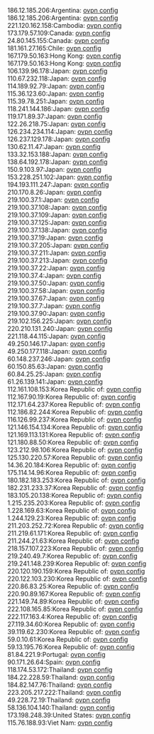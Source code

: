 186.12.185.206:Argentina: [ovpn config](vpn/186_12_185_206.ovpn)  
186.12.185.206:Argentina: [ovpn config](vpn/186_12_185_206.ovpn)  
221.120.162.158:Cambodia: [ovpn config](vpn/221_120_162_158.ovpn)  
173.179.57.109:Canada: [ovpn config](vpn/173_179_57_109.ovpn)  
24.80.145.155:Canada: [ovpn config](vpn/24_80_145_155.ovpn)  
181.161.27.165:Chile: [ovpn config](vpn/181_161_27_165.ovpn)  
167.179.50.163:Hong Kong: [ovpn config](vpn/167_179_50_163.ovpn)  
167.179.50.163:Hong Kong: [ovpn config](vpn/167_179_50_163.ovpn)  
106.139.96.178:Japan: [ovpn config](vpn/106_139_96_178.ovpn)  
110.67.232.118:Japan: [ovpn config](vpn/110_67_232_118.ovpn)  
114.189.92.79:Japan: [ovpn config](vpn/114_189_92_79.ovpn)  
115.36.123.60:Japan: [ovpn config](vpn/115_36_123_60.ovpn)  
115.39.78.251:Japan: [ovpn config](vpn/115_39_78_251.ovpn)  
118.241.144.186:Japan: [ovpn config](vpn/118_241_144_186.ovpn)  
119.171.89.37:Japan: [ovpn config](vpn/119_171_89_37.ovpn)  
122.26.218.75:Japan: [ovpn config](vpn/122_26_218_75.ovpn)  
126.234.234.114:Japan: [ovpn config](vpn/126_234_234_114.ovpn)  
126.237.129.178:Japan: [ovpn config](vpn/126_237_129_178.ovpn)  
130.62.11.47:Japan: [ovpn config](vpn/130_62_11_47.ovpn)  
133.32.153.188:Japan: [ovpn config](vpn/133_32_153_188.ovpn)  
138.64.192.178:Japan: [ovpn config](vpn/138_64_192_178.ovpn)  
150.9.103.97:Japan: [ovpn config](vpn/150_9_103_97.ovpn)  
153.228.251.102:Japan: [ovpn config](vpn/153_228_251_102.ovpn)  
194.193.111.247:Japan: [ovpn config](vpn/194_193_111_247.ovpn)  
210.170.8.26:Japan: [ovpn config](vpn/210_170_8_26.ovpn)  
219.100.37.1:Japan: [ovpn config](vpn/219_100_37_1.ovpn)  
219.100.37.108:Japan: [ovpn config](vpn/219_100_37_108.ovpn)  
219.100.37.109:Japan: [ovpn config](vpn/219_100_37_109.ovpn)  
219.100.37.125:Japan: [ovpn config](vpn/219_100_37_125.ovpn)  
219.100.37.138:Japan: [ovpn config](vpn/219_100_37_138.ovpn)  
219.100.37.19:Japan: [ovpn config](vpn/219_100_37_19.ovpn)  
219.100.37.205:Japan: [ovpn config](vpn/219_100_37_205.ovpn)  
219.100.37.211:Japan: [ovpn config](vpn/219_100_37_211.ovpn)  
219.100.37.213:Japan: [ovpn config](vpn/219_100_37_213.ovpn)  
219.100.37.22:Japan: [ovpn config](vpn/219_100_37_22.ovpn)  
219.100.37.4:Japan: [ovpn config](vpn/219_100_37_4.ovpn)  
219.100.37.50:Japan: [ovpn config](vpn/219_100_37_50.ovpn)  
219.100.37.58:Japan: [ovpn config](vpn/219_100_37_58.ovpn)  
219.100.37.67:Japan: [ovpn config](vpn/219_100_37_67.ovpn)  
219.100.37.7:Japan: [ovpn config](vpn/219_100_37_7.ovpn)  
219.100.37.90:Japan: [ovpn config](vpn/219_100_37_90.ovpn)  
219.102.156.225:Japan: [ovpn config](vpn/219_102_156_225.ovpn)  
220.210.131.240:Japan: [ovpn config](vpn/220_210_131_240.ovpn)  
221.118.44.115:Japan: [ovpn config](vpn/221_118_44_115.ovpn)  
49.250.146.17:Japan: [ovpn config](vpn/49_250_146_17.ovpn)  
49.250.177.118:Japan: [ovpn config](vpn/49_250_177_118.ovpn)  
60.148.237.246:Japan: [ovpn config](vpn/60_148_237_246.ovpn)  
60.150.85.63:Japan: [ovpn config](vpn/60_150_85_63.ovpn)  
60.84.25.25:Japan: [ovpn config](vpn/60_84_25_25.ovpn)  
61.26.139.141:Japan: [ovpn config](vpn/61_26_139_141.ovpn)  
112.161.108.153:Korea Republic of: [ovpn config](vpn/112_161_108_153.ovpn)  
112.167.90.19:Korea Republic of: [ovpn config](vpn/112_167_90_19.ovpn)  
112.171.64.237:Korea Republic of: [ovpn config](vpn/112_171_64_237.ovpn)  
112.186.82.244:Korea Republic of: [ovpn config](vpn/112_186_82_244.ovpn)  
116.126.99.237:Korea Republic of: [ovpn config](vpn/116_126_99_237.ovpn)  
121.146.154.134:Korea Republic of: [ovpn config](vpn/121_146_154_134.ovpn)  
121.169.113.131:Korea Republic of: [ovpn config](vpn/121_169_113_131.ovpn)  
121.180.88.50:Korea Republic of: [ovpn config](vpn/121_180_88_50.ovpn)  
123.212.98.106:Korea Republic of: [ovpn config](vpn/123_212_98_106.ovpn)  
125.130.220.57:Korea Republic of: [ovpn config](vpn/125_130_220_57.ovpn)  
14.36.20.184:Korea Republic of: [ovpn config](vpn/14_36_20_184.ovpn)  
175.114.14.96:Korea Republic of: [ovpn config](vpn/175_114_14_96.ovpn)  
180.182.183.253:Korea Republic of: [ovpn config](vpn/180_182_183_253.ovpn)  
182.231.233.37:Korea Republic of: [ovpn config](vpn/182_231_233_37.ovpn)  
183.105.20.138:Korea Republic of: [ovpn config](vpn/183_105_20_138.ovpn)  
1.215.235.203:Korea Republic of: [ovpn config](vpn/1_215_235_203.ovpn)  
1.228.169.63:Korea Republic of: [ovpn config](vpn/1_228_169_63.ovpn)  
1.244.129.23:Korea Republic of: [ovpn config](vpn/1_244_129_23.ovpn)  
211.203.252.72:Korea Republic of: [ovpn config](vpn/211_203_252_72.ovpn)  
211.219.61.171:Korea Republic of: [ovpn config](vpn/211_219_61_171.ovpn)  
211.244.21.63:Korea Republic of: [ovpn config](vpn/211_244_21_63.ovpn)  
218.157.107.223:Korea Republic of: [ovpn config](vpn/218_157_107_223.ovpn)  
219.240.49.7:Korea Republic of: [ovpn config](vpn/219_240_49_7.ovpn)  
219.241.148.239:Korea Republic of: [ovpn config](vpn/219_241_148_239.ovpn)  
220.120.190.159:Korea Republic of: [ovpn config](vpn/220_120_190_159.ovpn)  
220.122.103.230:Korea Republic of: [ovpn config](vpn/220_122_103_230.ovpn)  
220.86.83.25:Korea Republic of: [ovpn config](vpn/220_86_83_25.ovpn)  
220.90.89.167:Korea Republic of: [ovpn config](vpn/220_90_89_167.ovpn)  
221.149.74.89:Korea Republic of: [ovpn config](vpn/221_149_74_89.ovpn)  
222.108.165.85:Korea Republic of: [ovpn config](vpn/222_108_165_85.ovpn)  
222.117.163.4:Korea Republic of: [ovpn config](vpn/222_117_163_4.ovpn)  
27.119.34.60:Korea Republic of: [ovpn config](vpn/27_119_34_60.ovpn)  
39.119.62.230:Korea Republic of: [ovpn config](vpn/39_119_62_230.ovpn)  
59.0.10.61:Korea Republic of: [ovpn config](vpn/59_0_10_61.ovpn)  
59.13.195.76:Korea Republic of: [ovpn config](vpn/59_13_195_76.ovpn)  
81.84.221.9:Portugal: [ovpn config](vpn/81_84_221_9.ovpn)  
90.171.26.64:Spain: [ovpn config](vpn/90_171_26_64.ovpn)  
118.174.53.172:Thailand: [ovpn config](vpn/118_174_53_172.ovpn)  
184.22.228.59:Thailand: [ovpn config](vpn/184_22_228_59.ovpn)  
184.82.147.76:Thailand: [ovpn config](vpn/184_82_147_76.ovpn)  
223.205.217.222:Thailand: [ovpn config](vpn/223_205_217_222.ovpn)  
49.228.72.19:Thailand: [ovpn config](vpn/49_228_72_19.ovpn)  
58.136.104.140:Thailand: [ovpn config](vpn/58_136_104_140.ovpn)  
173.198.248.39:United States: [ovpn config](vpn/173_198_248_39.ovpn)  
115.76.188.93:Viet Nam: [ovpn config](vpn/115_76_188_93.ovpn)  
